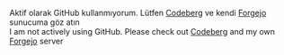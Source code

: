 Aktif olarak GitHub kullanmıyorum. Lütfen [Codeberg](https://codeberg.org/asandikci) ve kendi [Forgejo](https://git.aliberksandikci.com.tr/explore/repos?tab=&sort=moststars) sunucuma göz atın<br>
I am not actively using GitHub. Please check out [Codeberg](https://codeberg.org/asandikci) and my own [Forgejo](https://git.aliberksandikci.com.tr/explore/repos?tab=&sort=moststars) server
